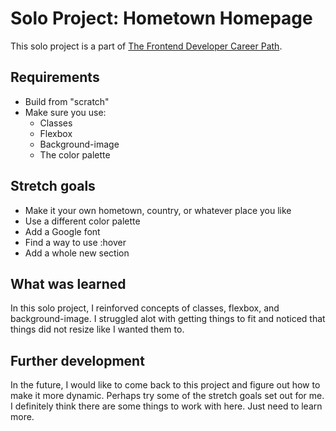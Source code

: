 # Solo Project: Hometown Homepage
This solo project is a part of [The Frontend Developer Career Path](https://scrimba.com/learn/frontend).  

## Requirements
- Build from "scratch"
- Make sure you use: 
  - Classes
  - Flexbox
  - Background-image
  - The color palette

## Stretch goals
- Make it your own hometown, country, or whatever place you like
- Use a different color palette
- Add a Google font
- Find a way to use :hover
- Add a whole new section

## What was learned
In this solo project, I reinforved concepts of classes, flexbox, and background-image. I struggled alot with getting things to fit and noticed that things did not resize like I wanted them to.

## Further development
In the future, I would like to come back to this project and figure out how to make it more dynamic. Perhaps try some of the stretch goals set out for me. I definitely think there are some things to work with here. Just need to learn more.